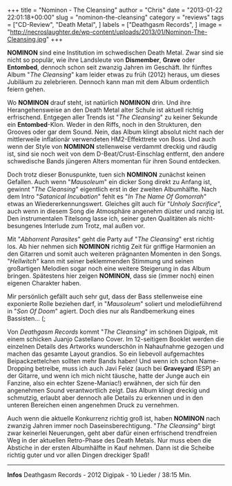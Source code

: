 +++
title = "Nominon - The Cleansing"
author = "Chris"
date = "2013-01-22 22:01:18+00:00"
slug = "nominon-the-cleansing"
category = "reviews"
tags = ["CD-Review", "Death Metal", ]
labels = ["Deathgasm Records", ]
image = "http://necroslaughter.de/wp-content/uploads/2013/01/Nominon-The-Cleansing.jpg"
+++

**NOMINON** sind eine Institution im schwedischen Death Metal. Zwar sind sie nicht so populär, wie ihre Landsleute von **Dismember**, **Grave** oder **Entombed**, dennoch schon seit zwanzig Jahren im Geschäft. Ihr fünftes Album "_The Cleansing_" kam leider etwas zu früh (2012) heraus, um dieses Jubiläum zu zelebrieren. Dennoch kann man mit dem Album ordentlich feiern gehen.

Wo **NOMINON** drauf steht, ist natürlich **NOMINON** drin. Und ihre Herangehensweise an den Death Metal alter Schule ist aktuell richtig erfrischend. Entgegen aller Trends ist "_The Cleansing_" zu keiner Sekunde ein **Entombed**-Klon. Weder in den Riffs, noch in den Strukturen, den Grooves oder gar dem Sound. Nein, das Album klingt  absolut nicht nach der mittlerweile inflationär verwendeten HM2-Effekttrete von Boss. Und auch wenn der Style von **NOMINON** stellenweise verdammt dreckig und räudig ist, sind sie noch weit von dem D-Beat/Crust-Einschlag entfernt, den andere schwedische Bands jüngeren Alters momentan für ihren Sound entdecken.

Doch trotz dieser Bonuspunkte, tuen sich **NOMINON** zunächst keinen Gefallen. Auch wenn "_Mausoleum_" ein dicker Song direkt zu Anfang ist, gewinnt "_The Cleansing_" eigentlich erst in der zweiten Albumhälfte. Nach dem Intro "_Satanical Incubation_" fehlt es "_In The Name Of Gomorrah_" etwas an Wiedererkennungswert. Gleiches gilt auch für "_Unholy Sacrifice_", auch wenn in diesem Song die Atmosphäre angenehm düster und ranzig ist. Den instrumentalen Titelsong lasse ich, seiner guten Qualitäten als nicht-besungenes Interlude zum Trotz, mal außen vor.

Mit "_Abhorrent Parasites_" geht die Party auf "_The Cleansing_" erst richtig los. Ab hier nehmen sich **NOMINON** richtig Zeit für griffige Harmonien an den Gitarren und somit auch weiteren prägnanten Momenten in den Songs. "_Hellwitch_" kann mit seiner beklemmenden Stimmung und seinen großartigen Melodien sogar noch eine weitere Steigerung in das Album bringen. Spätestens hier zeigen **NOMINON**, dass sie (immer noch) einen eigenen Charakter haben.

Mir persönlich gefällt auch sehr gut, dass der Bass stellenweise eine exponierte Rolle beziehen darf, in "_Mausoleum_" soliert und melodieführend in "_Son Of Doom_" agiert. Doch dies nur als Randbemerkung eines Bassisten... (;

Von _Deathgasm Records_ kommt "_The Cleansing_" im schönen Digipak, mit einem schicken Juanjo Castellano Cover. Im 12-seitigem Booklet werden die einzelnen Details des Artworks wunderschön in Nahaufnahme gezogen und machen das gesamte Layout grandios. So ein liebevoll aufgemachtes Beipackzettelchen sollten mehr Bands haben! Und wenn ich schon Name-Dropping betreibe, muss ich auch Javi Feléz (auch bei **Graveyard** (ESP) an der Gitarre, und wenn ich mich nicht täusche, hatte der Junge auch ein Fanzine, also ein echter Szene-Maniac!) erwähnen, der sich für den angenehmen Sound verantwortlich zeigt. Das Album klingt dreckig und schmutzig, erlaubt aber dennoch alle Details zu erkennen und in den unteren Bereichen einen angenehmen Druck zu vernehmen.

Auch wenn die aktuelle Konkurrenz richtig groß ist, haben **NOMINON** nach zwanzig Jahren immer noch Daseinsberechtigung. "_The Cleansing_" birgt zwar keinerlei Neuerungen, geht aber dafür einen erfrischend trendfreien Weg in der aktuellen Retro-Phase des Death Metals. Nur muss eben die Abstiche in der ersten Albumhälfte in Kauf nehmen. Dann ist die Scheibe richtig guter und vor allen Dingen dreckiger Spaß!



---
**Infos**
Deathgasm Records - 2012
Digipak - 10 Lieder / 38:15 Min.
